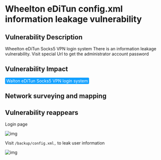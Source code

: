 # Wheelton eDiTun config.xml information leakage vulnerability

## Vulnerability Description

Wheelton eDiTun Socks5 VPN login system There is an information leakage vulnerability. Visit special Url to get the administrator account password

## Vulnerability Impact

<span style="background-color:rgb(18, 160, 255); padding: 2px 4px; border-radius: 3px; color: white;">Walton eDiTun Socks5 VPN login system</span>

## Network surveying and mapping



## Vulnerability reappears

Login page

![img](https://raw.githubusercontent.com/PeiQi0/PeiQi-WIKI-Book/refs/heads/main/docs/.vuepress/../.vuepress/public/img/1628837615163-cf6222d5-9630-43d5-a1a9-5ede8f841c0b.png)

Visit `/backup/config.xml,` to leak user information

![img](https://raw.githubusercontent.com/PeiQi0/PeiQi-WIKI-Book/refs/heads/main/docs/.vuepress/../.vuepress/public/img/1628837652687-ff33f695-2d51-4770-84b2-97917a838569.png)


